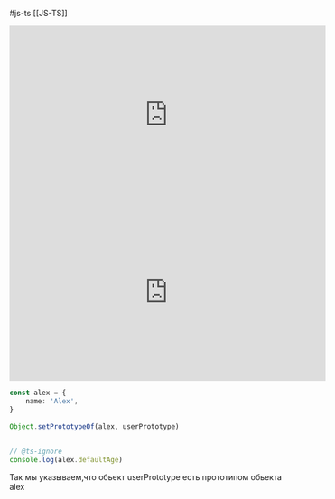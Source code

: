 #js-ts [[JS-TS]]

<iframe width="560" height="315" src="https://www.youtube.com/embed/MMzYb7AW4OA" title="YouTube video player" frameborder="0" allow="accelerometer; autoplay; clipboard-write; encrypted-media; gyroscope; picture-in-picture" allowfullscreen></iframe>
<iframe width="560" height="315" src="https://www.youtube.com/embed/67PKJVRwmYw" title="YouTube video player" frameborder="0" allow="accelerometer; autoplay; clipboard-write; encrypted-media; gyroscope; picture-in-picture; web-share" allowfullscreen></iframe>


```ts
const alex = {  
    name: 'Alex',  
}  
  
Object.setPrototypeOf(alex, userPrototype)  
  
  
// @ts-ignore  
console.log(alex.defaultAge)
```
Так мы указываем,что обьект userPrototype есть прототипом обьекта alex

